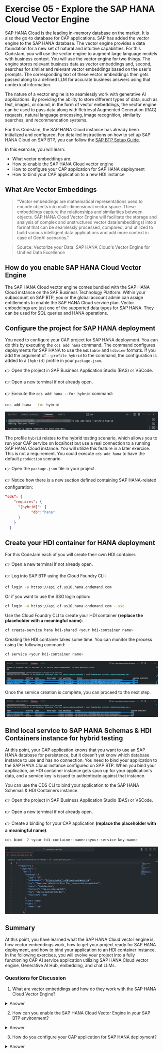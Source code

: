 # Exercise 05 - Explore the SAP HANA Cloud Vector Engine

SAP HANA Cloud is the leading in-memory database on the market. It is also the go-to database for CAP applications. SAP has added the vector engine to the SAP HANA database. The vector engine provides a data foundation for a new set of natural and intuitive capabilities. For this CodeJam, you will use the vector engine to augment large language models with business context. You will use the vector engine for two things. The engine stores relevant business data as vector embeddings and, second, searches for similar and relevant vector embeddings based on the user's prompts. The corresponding text of these vector embeddings then gets passed along to a defined LLM for accurate business answers using that contextual information.

The nature of a vector engine is to seamlessly work with generative AI applications. By providing the ability to store different types of data, such as text, images, or sound, in the form of vector embeddings, the vector engine can be used to pass data along with Retrieval Augmented Generation (RAG) requests, natural language processing, image recognition, similarity searches, and recommendation systems.

For this CodeJam, the SAP HANA Cloud instance has already been initialized and configured. For detailed instructions on how to set up SAP HANA Cloud on SAP BTP, you can follow the [SAP BTP Setup Guide](../../btp-setup-guide.md).

In this exercise, you will learn:

- What vector embeddings are.
- How to enable the SAP HANA Cloud vector engine
- How to configure your CAP application for SAP HANA deployment
- How to bind your CAP application to a new HDI instance

## What Are Vector Embeddings

> "Vector embeddings are mathematical representations used to encode objects into multi-dimensional vector space. These embeddings capture the relationships and similarities between objects. SAP HANA Cloud Vector Engine will facilitate the storage and analysis of complex and unstructured vector data(embeddings) into a format that can be seamlessly processed, compared, and utilized to build various intelligent data applications and add more context in case of GenAI scenarios."

> Source: Vectorize your Data: SAP HANA Cloud's Vector Engine for Unified Data Excellence

## How do you enable SAP HANA Cloud Vector Engine

The SAP HANA Cloud vector engine comes bundled with the SAP HANA Cloud instance on the SAP Business Technology Platform. Within your subaccount on SAP BTP, you or the global account admin can assign entitlements to enable the SAP HANA Cloud service plan.
Vector embeddings are just one of the supported data types for SAP HANA. They can be used for SQL queries and HANA operations.

## Configure the project for SAP HANA deployment

You need to configure your CAP project for SAP HANA deployment. You can do this by executing the `cds add hana` command. The command configures deployments for SAP HANA to use the `hdbtable` and `hdbview` formats. If you add the argument of `--profile hybrid` to the command, the configuration is added to a `[hybrid]` profile in your `package.json`.

👉 Open the project in SAP Business Application Studio (BAS) or VSCode.

👉 Open a new terminal if not already open.

👉 Execute the `cds add hana --for hybrid` command:

```bash
cds add hana --for hybrid
```

![explore-sap-hana-cloud-vector-engine-add-hana](./assets/01-explore-sap-hana-cloud-vector-engine-add-hana.png)

The profile `hybrid` relates to the hybrid testing scenario, which allows you to run your CAP service on localhost but use a real connection to a running SAP HANA Cloud instance. You will utilize this feature in a later exercise. This is not a requirement. You could execute `cds add hana` to have the default `production` scenario.

👉 Open the `package.json` file in your project.

👉 Notice how there is a new section defined containing SAP HANA-related configuration:

```JSON
"cds": {
    "requires": {
      "[hybrid]": {
            "db":"hana"
      }
    }
  }
```

## Create your HDI container for HANA deployment

For this CodeJam each of you will create their own HDI container.

👉 Open a new terminal if not already open.

👉 Log into SAP BTP using the Cloud Foundry CLI:

```bash
cf login -a https://api.cf.us10.hana.ondemand.com
```

Or if you want to use the SSO login option:

```bash
cf login -a https://api.cf.us10.hana.ondemand.com --sso
```

Use the Cloud Foundry CLI to create your HDI container **(replace the placeholder with a meaningful name)**:

```bash
cf create-service hana hdi-shared <your hdi-container name>
```

Creating the HDI container takes some time. You can monitor the process using the following command:

```bash
cf service <your hdi-container name>
```

![explore-sap-hana-cloud-vector-engine-create-hdi-instance](./assets/04-explore-sap-hana-cloud-vector-engine-create-hdi-instance.png)

Once the service creation is complete, you can proceed to the next step.

![explore-sap-hana-cloud-vector-engine-create-hdi-instance](./assets/03-explore-sap-hana-cloud-vector-engine-create-hdi-instance-done.png)

## Bind local service to SAP HANA Schemas & HDI Containers instance for hybrid testing

At this point, your CAP application knows that you want to use an SAP HANA database for persistence, but it doesn't yet know which database instance to use and has no connection. You need to bind your application to the SAP HANA Cloud instance configured on SAP BTP. When you bind your application, an HDI container instance gets spun up for your application's data, and a service key is issued to authenticate against that instance.

You can use the CDS CLI to bind your application to the SAP HANA Schemas & HDI Containers instance.

👉 Open the project in SAP Business Application Studio (BAS) or VSCode.

👉 Open a new terminal if not already open.

👉 Create a binding for your CAP application **(replace the placeholder with a meaningful name)**:

```bash
cds bind -2 <your-hdi-container-name>:<your-service-key-name>
```

![explore-sap-hana-cloud-vector-engine-binding-config](./assets/02-explore-sap-hana-cloud-vector-engine-binding-config.png)

## Summary

At this point, you have learned what the SAP HANA Cloud vector engine is, how vector embeddings work, how to get your project ready for SAP HANA deployment, and how to bind your application to an HDI container instance. In the following exercises, you will evolve your project into a fully functioning CAP AI service application utilizing SAP HANA Cloud vector engine, Generative AI Hub, embedding, and chat LLMs.

### Questions for Discussion

1. What are vector embeddings and how do they work with the SAP HANA Cloud Vector Engine?
<details><summary>Answer</summary>
   Vector embeddings are mathematical representations that encode objects into a multi-dimensional vector space. They capture relationships and similarities between different objects. The SAP HANA Cloud Vector Engine facilitates the storage, analysis, and comparison of complex and unstructured vector data (embeddings).
   </details>

2. How can you enable the SAP HANA Cloud Vector Engine in your SAP BTP environment?
<details><summary>Answer</summary>
The SAP HANA Cloud Vector Engine comes bundled with SAP HANA Cloud on the SAP Business Technology Platform.
</details>

3. How do you configure your CAP application for SAP HANA deployment?
<details><summary>Answer</summary>
To configure your CAP application for SAP HANA deployment, you can run the command:

```bash
cds add hana --for hybrid
```

4. What is the purpose of creating an HDI container for HANA deployment, and how do you do it?
<details><summary>Answer</summary>
An HDI (HANA Deployment Infrastructure) container is a secure storage container for database artifacts like tables and views in SAP HANA Cloud. Each CAP application can use its own HDI container to store and read data from the HANA databaase. To create an HDI container, you can use the Cloud Foundry CLI.

```bash
cf create-service hana hdi-shared <your-hdi-container-name>
```

After the container is created, you can bind it to your CAP application to allow it to interact with the SAP HANA database.

</details>
## Further reading

- [RAG with SAP HANA Cloud Vector Engine, GenAI Hub & CAP](https://community.sap.com/t5/technology-blogs-by-sap/rag-with-sap-hana-cloud-vector-engine-genai-hub-amp-cap/ba-p/13700459)
- [SAP HANA Cloud Vector Engine: Quick FAQ Reference](https://community.sap.com/t5/technology-blogs-by-sap/sap-hana-cloud-vector-engine-quick-faq-reference/ba-p/13675212)
- [SAP HANA Vector Engine and LangChain](https://community.sap.com/t5/technology-blogs-by-sap/hana-vector-engine-and-langchain/ba-p/13636959)
- [Retrieval Augmented Generation and Generative AI on SAP BTP
  ](https://discovery-center.cloud.sap/refArchDetail/ref-arch-open-ai)
- [Harnessing Generative AI Capabilities with SAP HANA Cloud Vector Engine
  ](https://discovery-center.cloud.sap/missiondetail/4405/4691/?tab=overview)
- [SAP HANA Cloud, SAP HANA Database Vector Engine Guide](https://help.sap.com/docs/hana-cloud-database/sap-hana-cloud-sap-hana-database-vector-engine-guide/sap-hana-cloud-sap-hana-database-vector-engine-guide?locale=en-US)
- [Start your free trial of SAP HANA Cloud](https://www.sap.com/products/technology-platform/hana/trial.html)
- [Using SAP HANA Cloud for Production
  ](https://cap.cloud.sap/docs/guides/databases-hana)

---

[Next exercise](../06-define-db-schema/README.md)
